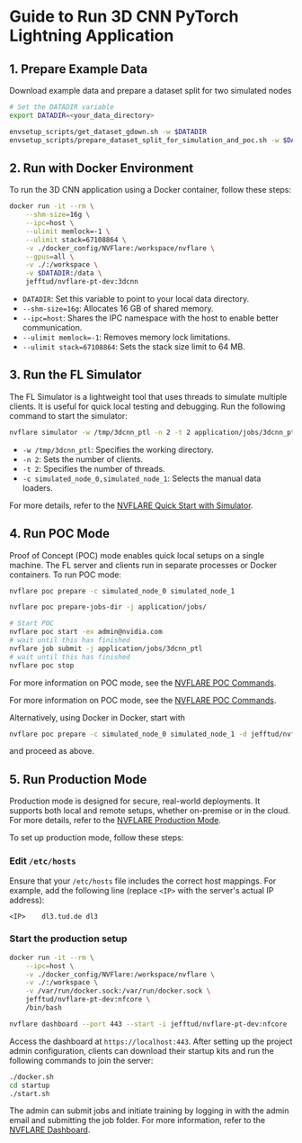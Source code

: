 
# Guide to Run 3D CNN PyTorch Lightning Application

## 1. Prepare Example Data

Download example data and prepare a dataset split for two simulated nodes

```bash
# Set the DATADIR variable
export DATADIR=<your_data_directory>

envsetup_scripts/get_dataset_gdown.sh -w $DATADIR
envsetup_scripts/prepare_dataset_split_for_simulation_and_poc.sh -w $DATADIR
```

## 2. Run with Docker Environment

To run the 3D CNN application using a Docker container, follow these steps:

```bash
docker run -it --rm \
    --shm-size=16g \
    --ipc=host \
    --ulimit memlock=-1 \
    --ulimit stack=67108864 \
    -v ./docker_config/NVFlare:/workspace/nvflare \
    --gpus=all \
    -v ./:/workspace \
    -v $DATADIR:/data \
    jefftud/nvflare-pt-dev:3dcnn
```

- `DATADIR`: Set this variable to point to your local data directory.
- `--shm-size=16g`: Allocates 16 GB of shared memory.
- `--ipc=host`: Shares the IPC namespace with the host to enable better communication.
- `--ulimit memlock=-1`: Removes memory lock limitations.
- `--ulimit stack=67108864`: Sets the stack size limit to 64 MB.

## 3. Run the FL Simulator

The FL Simulator is a lightweight tool that uses threads to simulate multiple clients. It is useful for quick local testing and debugging. Run the following command to start the simulator:

```bash
nvflare simulator -w /tmp/3dcnn_ptl -n 2 -t 2 application/jobs/3dcnn_ptl -c simulated_node_0,simulated_node_1
```

- `-w /tmp/3dcnn_ptl`: Specifies the working directory.
- `-n 2`: Sets the number of clients.
- `-t 2`: Specifies the number of threads.
- `-c simulated_node_0,simulated_node_1`: Selects the manual data loaders.

For more details, refer to the [NVFLARE Quick Start with Simulator](https://nvflare.readthedocs.io/en/2.4.1/getting_started.html#quick-start-with-simulator).

## 4. Run POC Mode

Proof of Concept (POC) mode enables quick local setups on a single machine. The FL server and clients run in separate processes or Docker containers. To run POC mode:

```bash
nvflare poc prepare -c simulated_node_0 simulated_node_1

nvflare poc prepare-jobs-dir -j application/jobs/

# Start POC
nvflare poc start -ex admin@nvidia.com
# wait until this has finished
nvflare job submit -j application/jobs/3dcnn_ptl
# wait until this has finished
nvflare poc stop
```

For more information on POC mode, see the [NVFLARE POC Commands](https://nvflare.readthedocs.io/en/2.4.1/user_guide/nvflare_cli/poc_command.html).

For more information on POC mode, see the [NVFLARE POC Commands](https://nvflare.readthedocs.io/en/2.4.1/user_guide/nvflare_cli/poc_command.html).

Alternatively, using Docker in Docker, start with

```bash
nvflare poc prepare -c simulated_node_0 simulated_node_1 -d jefftud/nvflare-pt-dev:3dcnn
```
and proceed as above.

## 5. Run Production Mode

Production mode is designed for secure, real-world deployments. It supports both local and remote setups, whether on-premise or in the cloud. For more details, refer to the [NVFLARE Production Mode](https://nvflare.readthedocs.io/en/2.4.1/real_world_fl.html).

To set up production mode, follow these steps:

### Edit `/etc/hosts`

Ensure that your `/etc/hosts` file includes the correct host mappings. For example, add the following line (replace `<IP>` with the server's actual IP address):

```plaintext
<IP>    dl3.tud.de dl3
```

### Start the production setup

```bash
docker run -it --rm \
    --ipc=host \
    -v ./docker_config/NVFlare:/workspace/nvflare \
    -v ./:/workspace \
    -v /var/run/docker.sock:/var/run/docker.sock \
    jefftud/nvflare-pt-dev:nfcore \
    /bin/bash

nvflare dashboard --port 443 --start -i jefftud/nvflare-pt-dev:nfcore
```

Access the dashboard at `https://localhost:443`. After setting up the project admin configuration, clients can download their startup kits and run the following commands to join the server:

```bash
./docker.sh
cd startup
./start.sh
```

The admin can submit jobs and initiate training by logging in with the admin email and submitting the job folder. For more information, refer to the [NVFLARE Dashboard](https://nvflare.readthedocs.io/en/2.4.1/user_guide/dashboard_ui.html).
